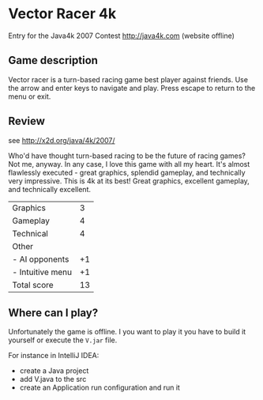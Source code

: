 # Vector Racer 4k

Entry for the Java4k 2007 Contest http://java4k.com (website offline)

## Game description

Vector racer is a turn-based racing game best player against
friends. Use the arrow and enter keys to navigate and play.
Press escape to return to the menu or exit.

## Review

see http://x2d.org/java/4k/2007/

Who'd have thought turn-based racing to be the future of racing games? Not me,
anyway. In any case, I love this game with all my heart. It's almost flawlessly
executed - great graphics, splendid gameplay, and technically very impressive.
This is 4k at its best!
Great graphics, excellent gameplay, and technically excellent.

|                  |     |
| ---------------- | --- |
| Graphics         | 3   |
| Gameplay         | 4   |
| Technical        | 4   |
| Other            |     |
| - AI opponents   | +1  |
| - Intuitive menu | +1  |
| Total score      | 13  |

## Where can I play?

Unfortunately the game is offline.
I you want to play it you have to build it yourself or execute the `V.jar` file.

For instance in IntelliJ IDEA:

* create a Java project
* add V.java to the src
* create an Application run configuration and run it
